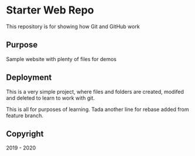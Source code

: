 # Starter Web Repo

This repository is for showing how Git and GitHub work

## Purpose

Sample website with plenty of files for demos

## Deployment

This is a very simple project, where files and folders are created, modifed and deleted to learn to work with git.

This is all for purposes of learning.
Tada
another line for rebase
added from feature branch.
## Copyright
2019 - 2020
